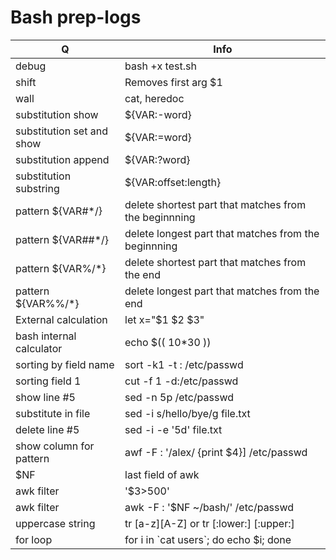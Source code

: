 # Bash prep-logs
Q | Info 
--- | ---
debug|bash +x test.sh
shift|Removes first arg $1
wall|cat, heredoc
substitution show|${VAR:-word}
substitution set and show|${VAR:=word}
substitution append|${VAR:?word}
substitution substring|${VAR:offset:length}
pattern ${VAR#\*/}|delete shortest part that matches from the beginnning 
pattern ${VAR##\*/}| delete longest part that matches from the beginnning 
pattern ${VAR%/\*}|delete shortest part that matches from the end
pattern ${VAR%%\/\*}| delete longest part that matches from the end
External calculation| let x="$1 $2 $3"
bash internal calculator| echo $(( 10\*30 ))
sorting by field name|sort  -k1 -t : /etc/passwd
sorting field 1|cut -f 1 -d:/etc/passwd
show  line \#5| sed -n 5p /etc/passwd
substitute in file|sed -i s/hello/bye/g file.txt
delete line \#5|sed -i -e '5d' file.txt
show column for pattern|awf -F : '/alex/ {print $4}] /etc/passwd
$NF| last field of awk
awk filter |'$3>500'
awk filter| awk -F : '$NF ~/bash/' /etc/passwd
uppercase string| tr [a-z][A-Z] or tr [:lower:] [:upper:]
for loop|for i in \`cat users\`; do echo $i; done
